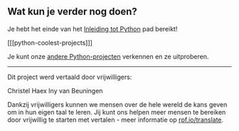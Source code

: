 ## Wat kun je verder nog doen?

Je hebt het einde van het [Inleiding tot Python](https://projects.raspberrypi.org/nl-NL/pathways/python-intro) pad bereikt!

[[[python-coolest-projects]]]

Je kunt onze [andere Python-projecten](https://projects.raspberrypi.org/nl-NL/projects?software%5B%5D=python) verkennen en ze uitproberen.

***
Dit project werd vertaald door vrijwilligers:

Christel Haex
Iny van Beuningen

Dankzij vrijwilligers kunnen we mensen over de hele wereld de kans geven om in hun eigen taal te leren. Jij kunt ons helpen meer mensen te bereiken door vrijwillig te starten met vertalen - meer informatie op [rpf.io/translate](https://rpf.io/translate).
